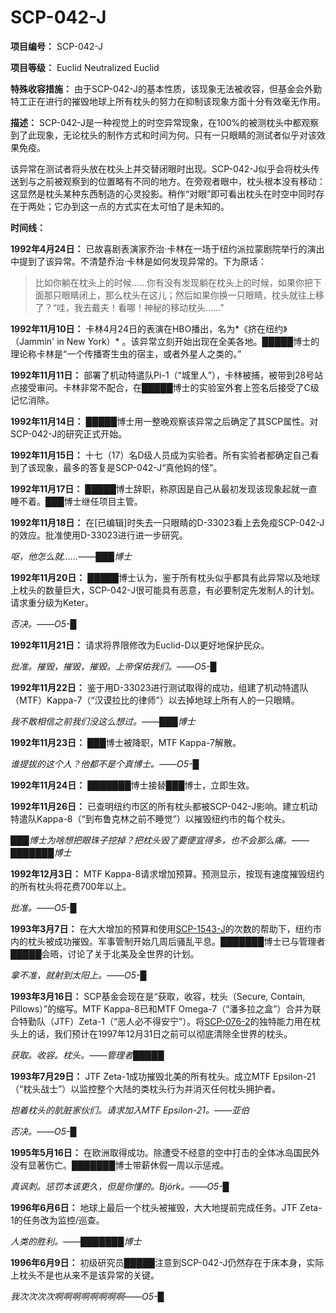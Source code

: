 # SCP-042-J
                        


**项目编号：** SCP-042-J

**项目等级：** Euclid Neutralized Euclid

**特殊收容措施：** 由于SCP-042-J的基本性质，该现象无法被收容，但基金会外勤特工正在进行的摧毁地球上所有枕头的努力在抑制该现象方面十分有效毫无作用。

**描述：** SCP-042-J是一种视觉上的时空异常现象，在100%的被测枕头中都观察到了此现象，无论枕头的制作方式和时间为何。只有一只眼睛的测试者似乎对该效果免疫。

该异常在测试者将头放在枕头上并交替闭眼时出现。SCP-042-J似乎会将枕头传送到与之前被观察到的位置略有不同的地方。在旁观者眼中，枕头根本没有移动：这显然是枕头某种东西制造的心灵投影。稍作“对眼”即可看出枕头在时空中同时存在于两处；它办到这一点的方式实在太可怕了是未知的。

**时间线：** 

**1992年4月24日：** 已故喜剧表演家乔治·卡林在一场于纽约派拉蒙剧院举行的演出中提到了该异常。不清楚乔治·卡林是如何发现异常的。下为原话：


> 比如你躺在枕头上的时候……你有没有发现躺在枕头上的时候，如果你把下面那只眼睛闭上，那么枕头在这儿；然后如果你换一只眼睛，枕头就往上移了？“哇，我去戴夫！看哪！神秘的移动枕头……”
> 

**1992年11月10日：** 卡林4月24日的表演在HBO播出，名为*《挤在纽约》（Jammin' in New York）* 。该异常立刻开始出现在全美各地。█████博士的理论称卡林是“一个传播寄生虫的宿主，或者外星人之类的。”

**1992年11月11日：** 部署了机动特遣队Pi-1（“城里人”），卡林被捕，被带到28号站点接受审问。卡林非常不配合，在█████博士的实验室外套上签名后接受了C级记忆消除。

**1992年11月14日：** █████博士用一整晚观察该异常之后确定了其SCP属性。对SCP-042-J的研究正式开始。

**1992年11月15日：** 十七（17）名D级人员成为实验者。所有实验者都确定自己看到了该现象，最多的答复是SCP-042-J“真他妈的怪”。

**1992年11月17日：** █████博士辞职，称原因是自己从最初发现该现象起就一直睡不着。███博士继任项目主管。

**1992年11月18日：** 在[已编辑]时失去一只眼睛的D-33023看上去免疫SCP-042-J的效应。批准使用D-33023进行进一步研究。

*呕，他怎么就……——███博士* 

**1992年11月20日：** █████博士认为，鉴于所有枕头似乎都具有此异常以及地球上枕头的数量巨大，SCP-042-J很可能具有恶意，有必要制定先发制人的计划。请求重分级为Keter。

*否决。——O5-█* 

**1992年11月21日：** 请求将界限修改为Euclid-D以更好地保护民众。

*批准。摧毁，摧毁，摧毁。上帝保佑我们。——O5-█* 

**1992年11月22日：** 鉴于用D-33023进行测试取得的成功，组建了机动特遣队（MTF）Kappa-7（“汉谟拉比的律师”）以去掉地球上所有人的一只眼睛。

*我不敢相信之前我们没这么想过。——███博士* 

**1992年11月23日：** ███博士被降职，MTF Kappa-7解散。

*谁提拔的这个人？他都不是个真博士。——O5-█* 

**1992年11月24日：** ███████博士接替███博士，立即生效。

**1992年11月26日：** 已查明纽约市区的所有枕头都被SCP-042-J影响。建立机动特遣队Kappa-8（“到布鲁克林之前不睡觉”）以摧毁纽约市的每个枕头。

*███博士为啥想把眼珠子挖掉？把枕头毁了要便宜得多，也不会那么痛。——███████博士* 

**1992年12月3日：** MTF Kappa-8请求增加预算。预测显示，按现有速度摧毁纽约的所有枕头将花费700年以上。

*批准。——O5-█* 

**1993年3月7日：** 在大大增加的预算和使用[SCP-1543-J](//scp-wiki-cn.wikidot.com/scp-1543-j)的次数的帮助下，纽约市内的枕头被成功摧毁。军事管制开始几周后骚乱平息。███████博士已与管理者█████会晤，讨论了关于北美及全世界的计划。

*拿不准，就射到太阳上。——O5-█* 

**1993年3月16日：** SCP基金会现在是“获取，收容，枕头（Secure, Contain, Pillows）”的缩写。MTF Kappa-8已和MTF Omega-7（“潘多拉之盒”）合并为联合特勤队（JTF）Zeta-1（“恶人必不得安宁”）。将[SCP-076-2](//scp-wiki-cn.wikidot.com/scp-076)的独特能力用在枕头上的话，我们预计在1997年12月31日之前可以彻底清除全世界的枕头。

*获取。收容。枕头。——管理者█████* 

**1993年7月29日：** JTF Zeta-1成功摧毁北美的所有枕头。成立MTF Epsilon-21（“枕头战士”）以监控整个大陆的类枕头行为并消灭任何枕头拥护者。

*抱着枕头的肮脏家伙们。请求加入MTF Epsilon-21。——亚伯* 

*否决。——O5-█* 

**1995年5月16日：** 在欧洲取得成功。除遭受不经意的空中打击的全体冰岛国民外没有显著伤亡。███████博士带薪休假一周以示惩戒。

*真讽刺。惩罚本该更久，但是你懂的。Björk。——O5-█* 

**1996年6月6日：** 地球上最后一个枕头被摧毁，大大地提前完成任务。JTF Zeta-1的任务改为监控/巡查。

*人类的胜利。——███████博士* 

**1996年6月9日：** 初级研究员█████注意到SCP-042-J仍然存在于床本身，实际上枕头不是也从来不是该异常的关键。

*我次次次次啊啊啊啊啊啊啊啊——O5-█* 



                    